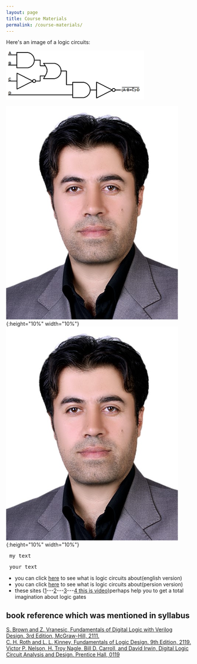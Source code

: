 ```yaml
---
layout: page
title: Course Materials
permalink: /course-materials/
---
```

Here's an image of a logic circuits:

![Drag Racing11111](/_images/lc.png)

!["dominating_sets_example2"](/_images/hispic1.jpg){:height="10%" width="10%"}
!["dominating_sets_example2"](/_images/hispic1.jpg){:height="10%" width="10%"}

<pre> my text </pre>
<pre> your text </pre>




* you can click [here](http://uav.ece.nus.edu.sg/~bmchen/courses/EG1108_Digital.pdf) to see what is logic circuits about(english version)
* you can click [here](http://engold.ui.ac.ir/~rasti/Courses/Logic_Circuits/Logic%20Circuits%20Notes.pdf) to see what is logic circuits about(persion version)
* these sites ([1](https://www.tutorialspoint.com/computer_logical_organization/logic_gates.htm)---[2](https://www.khanacademy.org/computing/ap-computer-science-principles/computers-101/logic-gates-and-circuits/a/logic-gates)---[3](https://logic.ly/lessons/)---[4 this is video](https://www.youtube.com/watch?v=lXWpWNKwYbo))perhaps help you to get a total imagination about logic gates
## book reference which was mentioned in syllabus

[S. Brown and Z. Vranesic, Fundamentals of Digital Logic with Verilog Design. 3rd Edition, McGraw-Hill, 2111.](http://read.pudn.com/downloads668/ebook/2704807/Fundamentals%20of%20Digital%20Logic%20with%20Verilog%20Design-Third%20edition.pdf)<br/>
[C. H. Roth and L. L. Kinney, Fundamentals of Logic Design. 9th Edition, 2119.](https://www.cengage.com/c/digital-logic-and-microprocessor-design-with-interfacing-2e-hwang/9781133628477/)<br/>
[Victor P. Nelson, H. Troy Nagle, Bill D. Carroll, and David Irwin, Digital Logic Circuit Analysis and Design. Prentice Hall, 0119](http://jrasti.ir/Lessons/Logic_Circuits/Digital%20Logic%20Circuit%20Analysis%20and%20Design.pdf)